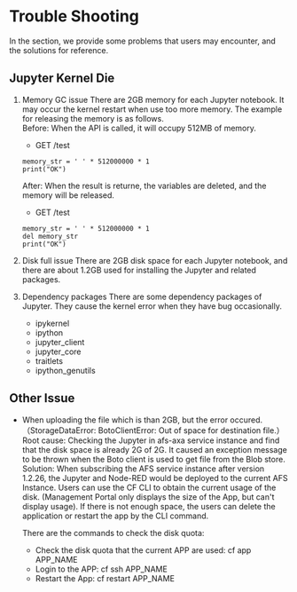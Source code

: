 # Trouble Shooting
In the section, we provide some problems that users may encounter, and the solutions for reference.

## Jupyter Kernel Die

1. Memory GC issue
	There are 2GB memory for each Jupyter notebook. It may occur the kernel restart when use too more memory. The example for releasing the memory is as follows.   
	Before: When the API is called, it will occupy 512MB of memory.
	* GET /test
	```
	memory_str = ' ' * 512000000 * 1
	print("OK")
	```
	After: When the result is returne, the variables are deleted, and the memory will be released.
	* GET /test
	```
	memory_str = ' ' * 512000000 * 1
	del memory_str
	print("OK")
	```

2. Disk full issue
	There are 2GB disk space for each Jupyter notebook, and there are about 1.2GB used for installing the Jupyter and related packages. 

3. Dependency packages
	There are some dependency packages of Jupyter. They cause the kernel error when they have bug occasionally.   
	* ipykernel
	* ipython
	* jupyter_client
	* jupyter_core
	* traitlets
	* ipython_genutils

## Other Issue
* When uploading the file which is than 2GB, but the error occured.（StorageDataError: BotoClientError: Out of space for destination file.）
	Root cause: Checking the Jupyter in afs-axa service instance and find that the disk space is already 2G of 2G. It caused an exception message to be thrown when the Boto client is used to get file from the Blob store.
	Solution: When subscribing the AFS service instance after version 1.2.26, the Jupyter and Node-RED would be deployed to the current AFS Instance. Users can use the CF CLI to obtain the current usage of the disk. (Management Portal only displays the size of the App, but can't display usage). If there is not enough space, the users can delete the application or restart the app by the CLI command.   

	There are the commands to check the disk quota:
	- Check the disk quota that the current APP are used: cf app APP_NAME
	- Login to the APP: cf ssh APP_NAME
	- Restart the App: cf restart APP_NAME


